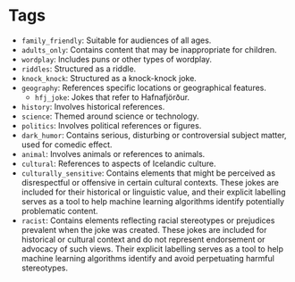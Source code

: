 # Tags
- `family_friendly`: Suitable for audiences of all ages.
- `adults_only`: Contains content that may be inappropriate for children.
- `wordplay`: Includes puns or other types of wordplay.
- `riddles`: Structured as a riddle.
- `knock_knock`: Structured as a knock-knock joke.
- `geography`: References specific locations or geographical features.
  - `hfj_joke`: Jokes that refer to Hafnafjörður.
- `history`: Involves historical references.
- `science`: Themed around science or technology.
- `politics`: Involves political references or figures.
- `dark_humor`: Contains serious, disturbing or controversial subject matter, used for comedic effect.
- `animal`: Involves animals or references to animals.
- `cultural`: References to aspects of Icelandic culture.
- `culturally_sensitive`: Contains elements that might be perceived as disrespectful or offensive in certain cultural contexts. These jokes are included for their historical or linguistic value, and their explicit labelling serves as a tool to help machine learning algorithms identify potentially problematic content.
- `racist`: Contains elements reflecting racial stereotypes or prejudices prevalent when the joke was created. These jokes are included for historical or cultural context and do not represent endorsement or advocacy of such views. Their explicit labelling serves as a tool to help machine learning algorithms identify and avoid perpetuating harmful stereotypes.
